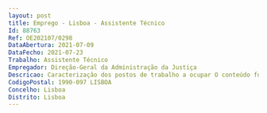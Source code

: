 ```yaml
--- 
layout: post
title: Emprego - Lisboa - Assistente Técnico
Id: 88763
Ref: OE202107/0298
DataAbertura: 2021-07-09
DataFecho: 2021-07-23
Trabalho: Assistente Técnico
Empregador: Direção-Geral da Administração da Justiça
Descricao: Caracterização dos postos de trabalho a ocupar O conteúdo funcional dos postos de trabalho a ocupar deve ser caracterizado pelo exercício das atividades inerentes à Carreira de Assistente Técnico, de acordo com o estipulado no mapa anexo a que se refere o artigo 88.º da LTFP.
CodigoPostal: 1990-097 LISBOA
Concelho: Lisboa
Distrito: Lisboa
--- 
```

